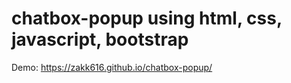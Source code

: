 # chatbox-popup using html, css, javascript, bootstrap


Demo:
https://zakk616.github.io/chatbox-popup/
